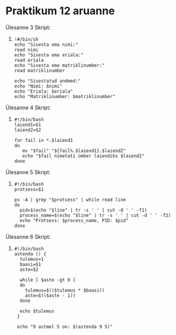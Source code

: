 # Praktikum 12 aruanne



Ülesanne 3 Skript:
1.     !#/bin/sh
       echo "Sisesta oma nimi:"
       read nimi
       echo "Sisesta oma eriala:"
       read eriala
       echo "Sisesta oma matriklinumber:"
       read matriklinumber

       echo "Sisestatud andmed:"
       echo "Nimi: $nimi"
       echo "Eriala: $eriala"
       echo "Matriklinumber: $matriklinumber" 

Ülesanne 4 Skript:
1.     #!/bin/bash
       laiend1=$1
       laiend2=$2

       for fail in *.$laiend1
       do
          mv "$fail" "${fail%.$laiend1}.$laiend2"
          echo "$fail nimetati ümber laiendiks $laiend2"
       done

Ülesanne 5 Skript:
1.     #!/bin/bash
       protsess=$1

       ps -A | grep "$protsess" | while read line
       do
         pid=$(echo "$line" | tr -s ' ' | cut -d ' ' -f1)
         process_name=$(echo "$line" | tr -s ' ' | cut -d ' ' -f2)
         echo "Protsess: $process_name, PID: $pid"
       done

Ülesanne 6 Skript:
1.     #!/bin/bash
       astenda () {
         tulemus=1
         baasi=$1
         aste=$2

         while [ $aste -gt 0 ]
         do
           tulemus=$(($tulemus * $baasi))
           aste=$(($aste - 1))
         done

         echo $tulemus
        }

        echo "9 astmel 5 on: $(astenda 9 5)"

